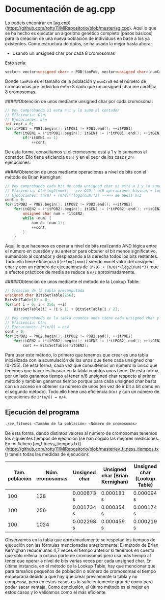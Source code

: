 Documentación de ag.cpp
=======================

Lo podeis encontrar en [ag.cpp] (https://github.com/rotty11/MiRepositorio/blob/master/ag.cpp). Aquí lo que se ha hecho es ejecutar un algoritmo genético completo (pasos básicos) para la creación de una nueva población de individuos en base a los ya existentes. Como estructura de datos, se ha usado la mejor hasta ahora:

  - Usando un unsigned char por cada 8 cromosomas

Esto sería:

```cpp
vector< vector<unsigned char> > POB(tamPob, vector<unsigned char>(numCro8));
```
Donde `tamPob` es el tamaño de la población y `numCro8` es el número de cromosomas por individuo entre 8 dado que un unsigned char me codifica 8 cromosomas.

#####Obtención de unos mediante unsigned char por cada cromosoma:
```cpp
// Voy comprobando si esta a 1 y lo sumo al contador
// Eficiencia: O(n)
// Ejecuciones: 2*n
int cont = 0;
for(itPOB1 = POB1.begin(); itPOB1 != POB1.end(); ++itPOB1)
	for(itGEN1 = (*itPOB1).begin(); itGEN1 != (*itPOB1).end(); ++itGEN1)
		if(*itGEN1 == 1)
			++cont;
```
De esta forma, consultamos si el cromosoma está a 1 y lo sumamos al contador. Ello tiene eficiencia `O(n)` y en el peor de los casos `2*n` ejecuciones.

#####Obtención de unos mediante operaciones a nivel de bits con el método de Brian Kernighan:
```cpp
// Voy comprobando cada bit de cada unsigned char si está a 1 y lo sumo al contador (Brian Kernighan)
// Eficiencia: O(n*log2(num)) -->>> OJO!! n/8 operaciones básicas + log2(num)
// Ejecuciones: (n/8) + (n/8)*(log2(num)*3) -->>> de media n/2
cont = 0;
for(itPOB2 = POB2.begin(); itPOB2 != POB2.end(); ++itPOB2)
	for(itGEN2 = (*itPOB2).begin(); itGEN2 != (*itPOB2).end(); ++itGEN2) {
		unsigned char num = *itGEN2;
		while (num) {
			num &= (num-1);
			++cont;
		}
	}
```
Aquí, lo que hacemos es operar a nivel de bits realizando AND lógica entre el número en cuestión y su anterior para obtener el bit menos significativo, sumándolo al contador y desplazando a la derecha todos los bits restantes. Todo ello tiene eficiencia `O(n*log2(num))` siendo `num` el valor del unsigned char y con un número de ejecuciones de `(n/8) + (n/8)*(log2(num)*3)`, que a efectos prácticos de media se reduce a `n/2` aproximadamente.

#####Obtención de unos mediante el método de la Lookup Table:
```cpp
// Creacion de la tabla precomputada
unsigned char BitsSetTable[256];
BitsSetTable[0] = 0;
for(int i = 0; i < 256; ++i)
	BitsSetTable[i] = (i & 1) + BitsSetTable[i / 2];

// Voy comprobando en la tabla cuantos unos tiene cada unsigned char y lo sumo al contador (Lookup Table)
// Eficiencia: O(n)
// Ejecuciones: 2*(n/8) = n/4
cont = 0;
for(itPOB2 = POB2.begin(); itPOB2 != POB2.end(); ++itPOB2)		
	for(itGEN2 = (*itPOB2).begin(); itGEN2 != (*itPOB2).end(); ++itGEN2)
		cont += BitsSetTable[*itGEN2];
```
Para usar este método, lo primero que tenemos que crear es una tabla inicializada con la acumulación de los unos que tiene cada unsigned char (0-255). De esta forma, cada vez que consultemos un número lo único que tenemos que hacer es buscar en la tabla cuántos unos tiene. De esta forma, por un lado ganamos tiempo al tener n/8 unsigned char respecto al primer método y también ganamos tiempo porque para cada unsigned char basta con un acceso en obtener su número de unos (en vez de ir bit a bit como en el segundo método). Todo ello tiene una eficiencia `O(n)` y con un número de ejecuciones de `2*(n/8) = n/4`.

Ejecución del programa
----------------------

  ```bash
  ./ev_fitness <Tamaño de la población> <Número de cromosomas>
  ```

De esta forma, dando distintos valores al número de cromosomas tenemos los siguientes tiempos de ejecución (se han cogido las mejores mediciones. En mi fichero [ev_fitness_tiempos.txt] (https://github.com/rotty11/MiRepositorio/blob/master/ev_fitness_tiempos.txt) teneis todas las medidas de ejecución):

 Tam. población | Núm. cromosomas | Unsigned char | Unsigned char (Brian Kernighan) | Unsigned char (Lookup Table)
----------------|-----------------|---------------|---------------------------------|-----------------------------
       100      |        128      |  0.000873 s   |            0.000181 s           |          0.000094 s
       100      |        256      |  0.001734 s   |            0.000354 s           |          0.000174 s
       100      |       1024      |  0.002298 s   |            0.000459 s           |          0.000219 s

Observamos en la tabla que aproximadamente se respetan los tiempos de ejecución con las fórmulas mencionadas anteriormente. El método de Brian Kernighan reduce unas 4,7 veces el tiempo anterior si tenemos en cuenta que sólo rellena la octava parte de cromosomas pero usa más tiempo al tener que operar a nivel de bits varias veces por cada unsigned char. En última instancia, en el método de la Lookup Table, hay que mencionar que para tamaños pequeños de población o número de cromosomas el tiempo empeoraría debido a que hay que crear previamente la tabla y no compensa, pero en estos casos es lo suficientemente grande como para poder sacar ventaja. Como conclusión, el último método es el mejor en estos casos y lo validamos como el más eficiente.
